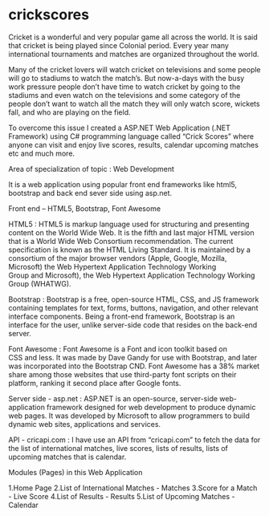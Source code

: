 # crickscores

Cricket is a wonderful and very popular game all across the world. It is said that cricket is being played since Colonial period. Every year many international tournaments and matches are organized throughout the world.


Many of the cricket lovers will watch cricket on televisions and some people will go to stadiums to watch the match’s. But now-a-days with the busy work pressure people don’t have time to watch cricket by going to the stadiums and even watch on the televisions and some category of the people don’t  want to watch all the match they will only watch score, wickets fall, and who are playing on the field.

To overcome this issue I created a ASP.NET Web Application (.NET Framework) using C# programming language called “Crick Scores” where anyone can visit and enjoy live scores, results, calendar upcoming matches etc and much more.

Area of specialization of topic : Web Development

It is a web application using popular front end frameworks like html5, bootstrap and back end sever side using asp.net.
 
Front end – HTML5, Bootstrap, Font Awesome

HTML5 : HTML5 is  markup language used for structuring and presenting content on the World Wide Web. It is the fifth and last major HTML version that is a World Wide Web Consortium recommendation. The current specification is known as the HTML Living Standard. It is maintained by a consortium of the major browser vendors (Apple, Google, Mozilla, Microsoft) the Web Hypertext Application Technology Working Group and Microsoft), the Web Hypertext Application Technology Working Group (WHATWG). 

Bootstrap : Bootstrap is a free, open-source HTML, CSS, and JS framework containing templates for text, forms, buttons, navigation, and other relevant interface components. Being a front-end framework, Bootstrap is an interface for the user, unlike server-side code that resides on the back-end server.

Font Awesome : Font Awesome is a Font and icon toolkit based on CSS and less. It was made by Dave Gandy for use with Bootstrap, and later was incorporated into the Bootstrap CND. Font Awesome has a 38% market share among those websites that use third-party font scripts on their platform, ranking it second place after Google fonts.

Server side - asp.net : ASP.NET is an open-source, server-side web-application framework designed for web development to produce dynamic web pages. It was developed by Microsoft to allow programmers to build dynamic web sites, applications and services.

API - cricapi.com : I have use an API from “cricapi.com” to fetch the data for the list of international matches, live scores, lists of results, lists of upcoming matches that is calendar.


Modules (Pages) in this Web Application

1.Home Page
2.List of International Matches - Matches
3.Score for a Match - Live Score
4.List of Results - Results
5.List of Upcoming Matches - Calendar



